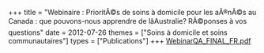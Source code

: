 +++
title = "Webinaire : PrioritÃ©s de soins à domicile pour les aÃ®nÃ©s au Canada : que pouvons-nous apprendre de lâAustralie? RÃ©ponses à vos questions"
date = 2012-07-26
themes = ["Soins à domicile et soins communautaires"]
types = ["Publications"]
+++
[WebinarQA_FINAL_FR.pdf](/files/WebinarQA_FINAL_FR.pdf)
